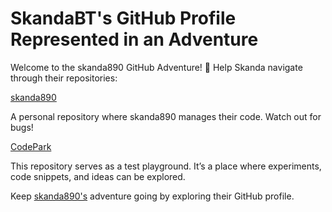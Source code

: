 <!DOCTYPE html>
<html lang="en">
<head>
    <meta charset="UTF-8">
    <meta name="viewport" content="width=device-width, initial-scale=1.0">
</head>
<body>
    <h1>SkandaBT's GitHub Profile Represented in an Adventure</h1>
    <p>
        Welcome to the skanda890 GitHub Adventure! 🚀 Help Skanda navigate through their repositories:
    </p>
    <div class="repo"><a href="https://github.com/skanda890/skanda890">skanda890</a></div>
    <p>
        A personal repository where skanda890 manages their code. Watch out for bugs!
    </p>
    <div class="repo"><a href="https://github.com/skanda890/CodePark">CodePark</a></div>
    <p>
        This repository serves as a test playground. It’s a place where experiments, code snippets, and ideas can be explored.
    </p>
    <p>
        Keep <a href="https://github.com/skanda890">skanda890's</a> adventure going by exploring their GitHub profile.
    </p>
</body>
</html>

